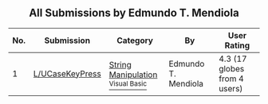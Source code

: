 ﻿<div align="center">

## All Submissions by Edmundo T\. Mendiola

</div>

No.  | Submission | Category | By   | User Rating
---- | ---------- | -------- | ---- | -----------
1 | [L/UCaseKeyPress<br />](https://github.com/Planet-Source-Code/edmundo-t-mendiola-l-ucasekeypress__1-7757) | [String Manipulation<br /><sup>Visual Basic</sup>](../ByCategory/string-manipulation__1-5.md) | Edmundo T\. Mendiola | 4.3 (17 globes from 4 users)
